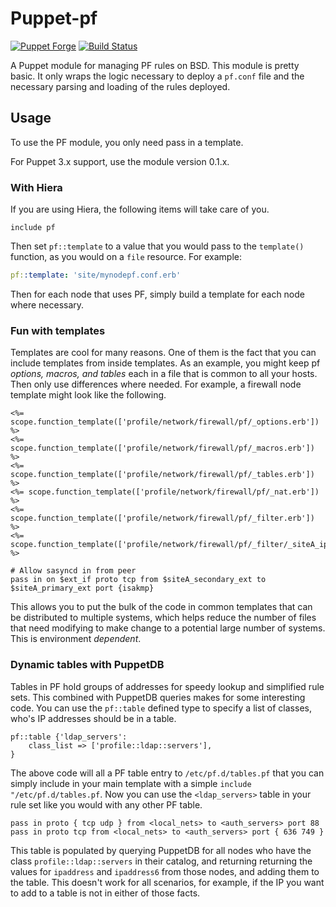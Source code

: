 # Puppet-pf

[![Puppet Forge](https://img.shields.io/puppetforge/v/zleslie/pf.svg)]() [![Build Status](https://travis-ci.org/xaque208/puppet-pf.svg?branch=master)](https://travis-ci.org/xaque208/puppet-pf)

A Puppet module for managing PF rules on BSD.  This module is pretty basic.
It only wraps the logic necessary to deploy a `pf.conf` file and the necessary
parsing and loading of the rules deployed.

## Usage

To use the PF module, you only need pass in a template.

For Puppet 3.x support, use the module version 0.1.x.

### With Hiera

If you are using Hiera, the following items will take care of you.

``` Puppet
include pf
```

Then set `pf::template` to a value that you would pass to the `template()`
function, as you would on a `file` resource.  For example:

``` Yaml
pf::template: 'site/mynodepf.conf.erb'
```

Then for each node that uses PF, simply build a template for each node where
necessary.

### Fun with templates

Templates are cool for many reasons.  One of them is the fact that you can
include templates from inside templates.  As an example, you might keep pf
*options, macros, and tables* each in a file that is common to all your hosts.
Then only use differences where needed.  For example, a firewall node template
might look like the following.

``` ERB
<%= scope.function_template(['profile/network/firewall/pf/_options.erb']) %>
<%= scope.function_template(['profile/network/firewall/pf/_macros.erb']) %>
<%= scope.function_template(['profile/network/firewall/pf/_tables.erb']) %>
<%= scope.function_template(['profile/network/firewall/pf/_nat.erb']) %>
<%= scope.function_template(['profile/network/firewall/pf/_filter.erb']) %>
<%= scope.function_template(['profile/network/firewall/pf/_filter/_siteA_ipsec.erb']) %>

# Allow sasyncd in from peer
pass in on $ext_if proto tcp from $siteA_secondary_ext to $siteA_primary_ext port {isakmp}
```

This allows you to put the bulk of the code in common templates that can be
distributed to multiple systems, which helps reduce the number of files that
need modifying to make change to a potential large number of systems.  This is
environment *dependent*.

### Dynamic tables with PuppetDB

Tables in PF hold groups of addresses for speedy lookup and simplified rule
sets.  This combined with PuppetDB queries makes for some interesting code.
You can use the `pf::table` defined type to specify a list of classes, who's IP
addresses should be in a table.

```Puppet
pf::table {'ldap_servers':
    class_list => ['profile::ldap::servers'],
}
```

The above code will all a PF table entry to `/etc/pf.d/tables.pf` that you can
simply include in your main template with a simple `include
"/etc/pf.d/tables.pf`.  Now you can use the `<ldap_servers>` table in your rule
set like you would with any other PF table.

```pf
pass in proto { tcp udp } from <local_nets> to <auth_servers> port 88
pass in proto tcp from <local_nets> to <auth_servers> port { 636 749 }
```

This table is populated by querying PuppetDB for all nodes who have the class
`profile::ldap::servers` in their catalog, and returning returning the values
for `ipaddress` and `ipaddress6` from those nodes, and adding them to the
  table.  This doesn't work for all scenarios, for example, if the IP you want
  to add to a table is not in either of those facts.

